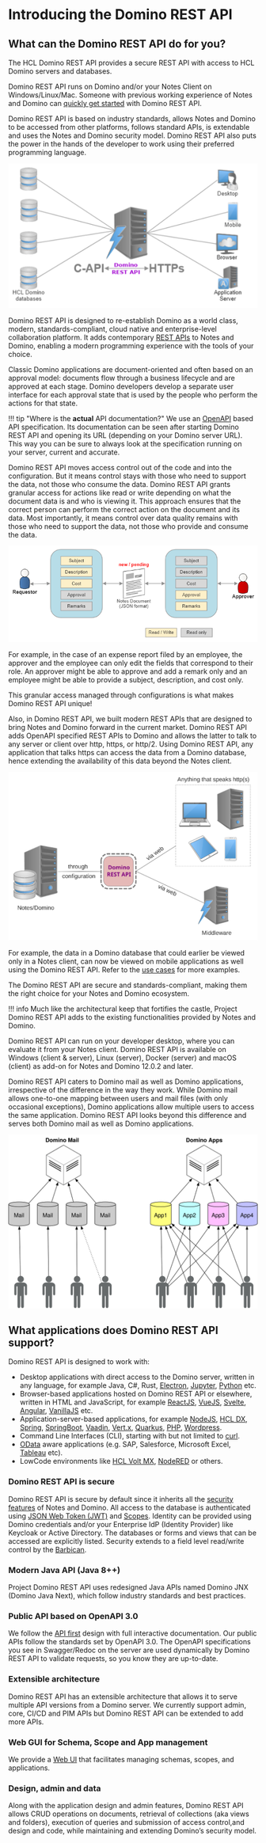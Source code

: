 # Introducing the Domino REST API

## What can the Domino REST API do for you?

The HCL Domino REST API provides a secure REST API with access to HCL Domino servers and databases.

Domino REST API runs on Domino and/or your Notes Client on Windows/Linux/Mac. Someone with previous working experience of Notes and Domino can [quickly get started](../tutorial/quickstart.md) with Domino REST API.

Domino REST API is based on industry standards, allows Notes and Domino to be accessed from other platforms, follows standard APIs, is extendable and uses the Notes and Domino security model. Domino REST API also puts the power in the hands of the developer to work using their preferred programming language.

![Domino REST API](../assets/images/svg/DominoKeepAPI.svg)

Domino REST API is designed to re-establish Domino as a world class, modern, standards-compliant, cloud native and enterprise-level collaboration platform. It adds contemporary [REST APIs](https://www.redhat.com/en/topics/api/what-is-a-rest-api) to Notes and Domino, enabling a modern programming experience with the tools of your choice.

Classic Domino applications are document-oriented and often based on an approval model: documents flow through a business lifecycle and are approved at each stage. Domino developers develop a separate user interface for each approval state that is used by the people who perform the actions for that state.

<!-- prettier-ignore -->
!!! tip "Where is the **actual** API documentation?"
    We use an [OpenAPI](https://www.openapis.org) based API specification. Its documentation can be seen after starting Domino REST API and opening its URL (depending on your Domino server URL). This way you can be sure to always look at the specification running on your server, current and accurate.

Domino REST API moves access control out of the code and into the configuration. But it means control stays with those who need to support the data, not those who consume the data. Domino REST API grants granular access for actions like read or write depending on what the document data is and who is viewing it. This approach ensures that the correct person can perform the correct action on the document and its data. Most importantly, it means control over data quality remains with those who need to support the data, not those who provide and consume the data.

![Barbican1](../assets/images/BarbicanInActionPart1.png)

For example, in the case of an expense report filed by an employee, the approver and the employee can only edit the fields that correspond to their role. An approver might be able to approve and add a remark only and an employee might be able to provide a subject, description, and cost only.

This granular access managed through configurations is what makes Domino REST API unique!

Also, in Domino REST API, we built modern REST APIs that are designed to bring Notes and Domino forward in the current market. Domino REST API adds OpenAPI specified REST APIs to Domino and allows the latter to talk to any server or client over http, https, or http/2. Using Domino REST API, any application that talks https can access the data from a Domino database, hence extending the availability of this data beyond the Notes client.

![Basic KEEP Diagram](../assets/images/svg/Basic_KEEP_Diagram.svg)

For example, the data in a Domino database that could earlier be viewed only in a Notes client, can now be viewed on mobile applications as well using the Domino REST API. Refer to the [use cases](usecases.md) for more examples.

The Domino REST API are secure and standards-compliant, making them the right choice for your Notes and Domino ecosystem.

<!-- prettier-ignore -->
!!! info
    Much like the architectural keep that fortifies the castle, Project Domino REST API adds to the existing functionalities provided by Notes and Domino.

<!-- prettier-ignore -->
Domino REST API can run on your developer desktop, where you can evaluate it from your Notes client. Domino REST API is available on Windows (client & server), Linux (server), Docker (server) and macOS (client) as add-on for Notes and Domino 12.0.2 and later.

Domino REST API caters to Domino mail as well as Domino applications, irrespective of the difference in the way they work. While Domino mail allows one-to-one mapping between users and mail files (with only occasional exceptions), Domino applications allow multiple users to access the same application. Domino REST API looks beyond this difference and serves both Domino mail as well as Domino applications.

![MailVsApplication](../assets/images/svg/MailVsApps.svg)

## What applications does Domino REST API support?

Domino REST API is designed to work with:

- Desktop applications with direct access to the Domino server, written in any language, for example Java, C#, Rust, [Electron](https://www.electronjs.org/), [Jupyter](https://jupyter.org/), [Python](https://www.python.org/) etc.
- Browser-based applications hosted on Domino REST API or elsewhere, written in HTML and JavaScript, for example [ReactJS](https://reactjs.org/), [VueJS](https://vuejs.org/), [Svelte](https://svelte.dev/), [Angular](https://angular.io/), [VanillaJS](http://vanilla-js.com/) etc.
- Application-server-based applications, for example [NodeJS](https://nodejs.org/en/), [HCL DX](https://www.hcltechsw.com/dx), [Spring](https://spring.io/projects/spring-framework), [SpringBoot](https://spring.io/projects/spring-boot), [Vaadin](https://vaadin.com), [Vert.x](https://vertx.io), [Quarkus](https://quarkus.io), [PHP](https://www.php.net/), [Wordpress](https://wordpress.com/).
- Command Line Interfaces (CLI), starting with but not limited to [curl](../references/usertools/curl.md).
- [OData](https://www.odta.org) aware applications (e.g. SAP, Salesforce, Microsoft Excel, [Tableau](https://help.tableau.com/current/pro/desktop/en-us/examples_odata.htm) etc).
- LowCode environments like [HCL Volt MX](https://www.hcltechsw.com/volt-mx), [NodeRED](https://nodered.org/) or others.

### Domino REST API is secure

Domino REST API is secure by default since it inherits all the [security features](../references/security/index.md) of Notes and Domino. All access to the database is authenticated using [JSON Web Token (JWT)](https://jwt.io/) and [Scopes](../references/security/authentication.md). Identity can be provided using Domino credentials and/or your Enterprise IdP (Identity Provider) like Keycloak or Active Directory. The databases or forms and views that can be accessed are explicitly listed. Security extends to a field level read/write control by the [Barbican](../topicguides/barbican.md).

### Modern Java API (Java 8++)

Project Domino REST API uses redesigned Java APIs named Domino JNX (Domino Java Next), which follow industry standards and best practices.

### Public API based on OpenAPI 3.0

We follow the [API first](https://swagger.io/resources/articles/adopting-an-api-first-approach/) design with full interactive documentation. Our public APIs follow the standards set by OpenAPI 3.0. The OpenAPI specifications you see in Swagger/Redoc on the server are used dynamically by Domino REST API to validate requests, so you know they are up-to-date.

### Extensible architecture

Domino REST API has an extensible architecture that allows it to serve multiple API versions from a Domino server. We currently support admin, core, CI/CD and PIM APIs but Domino REST API can be extended to add more APIs.

### Web GUI for Schema, Scope and App management

We provide a [Web UI](../references/usingwebui/index.md) that facilitates managing schemas, scopes, and applications.

### Design, admin and data

Along with the application design and admin features, Domino REST API allows CRUD operations on documents, retrieval of collections (aka views and folders), execution of queries and submission of access control,and design and code, while maintaining and extending Domino’s security model.
